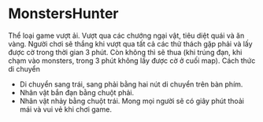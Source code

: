# MonstersHunter
Thể loại game vượt ải. Vượt qua các chướng ngại vật, tiêu diệt quái và ăn vàng. Người chơi sẽ thắng khi vượt qua tất cả các thử thách gặp phải và lấy được cờ trong thời gian 3 phút. Còn không thì sẽ thua (khi trúng đạn, khi chạm vào monsters, trong 3 phút không lấy được cờ ở cuối map).
Cách thức di chuyển 
+ Di chuyển sang trái, sang phải bằng hai nút di chuyển trên bàn phím.
+ Nhân vật bắn đạn bằng chuột phải.
+ Nhân vật nhảy bằng chuột trái.
Mong mọi người sẽ có giây phút thoải mái và vui vẻ khi chơi game.
